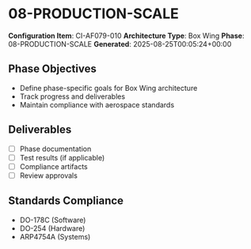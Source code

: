 # 08-PRODUCTION-SCALE

**Configuration Item**: CI-AF079-010
**Architecture Type**: Box Wing
**Phase**: 08-PRODUCTION-SCALE
**Generated**: 2025-08-25T00:05:24+00:00

## Phase Objectives
- Define phase-specific goals for Box Wing architecture
- Track progress and deliverables
- Maintain compliance with aerospace standards

## Deliverables
- [ ] Phase documentation
- [ ] Test results (if applicable)
- [ ] Compliance artifacts
- [ ] Review approvals

## Standards Compliance
- DO-178C (Software)
- DO-254 (Hardware)
- ARP4754A (Systems)
